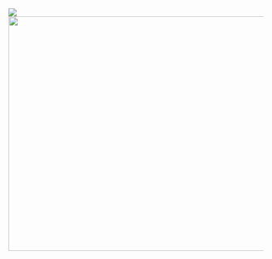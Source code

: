 <!-- Image Map Generated by http://www.image-map.net/ -->
<img src="https://i.ibb.co/HFzWZDh/ET.jpg" usemap="#image-map">

<map name="image-map">
    <area target="_blank" alt="solucionsET" title="solucionsET" href="www.soluctionsLLdT.com" coords="0,428,223,347" shape="rect">
    <area target="_blank" alt="Devices" title="Devices" href="www.dispostiusLLdT.com" coords="466,347,231,426" shape="rect">
    <area target="_blank" alt="Connect" title="Connect" href="www.connectivitat.com" coords="725,426,485,349" shape="rect">
</map>

<img id="Image-Maps-Com-image-maps-2020-03-02-100458" src="https://www.image-maps.com/m/private/0/o0pl2vn8eltf85ddhklg530ei4_et.jpg" border="0" width="1037" height="465" orgWidth="1037" orgHeight="465" usemap="#image-maps-2020-03-02-100458" alt="" />
<map name="image-maps-2020-03-02-100458" id="ImageMapsCom-image-maps-2020-03-02-100458">
<area  alt="" title="" href="http://www.solucionsLLdT.com/" shape="rect" coords="0,375,231,422" style="outline:none;" target="_self"  onmouseover="if(document.images) document.getElementById('Image-Maps-Com-image-maps-2020-03-02-100458').src= 'www.solucionsLldT';" onmouseout="if(document.images) document.getElementById('Image-Maps-Com-image-maps-2020-03-02-100458').src= 'https://www.image-maps.com/m/private/0/o0pl2vn8eltf85ddhklg530ei4_et.jpg';"  />
<area shape="rect" coords="1035,463,1037,465" alt="Image Map" style="outline:none;" title="Image Map" href="http://www.image-maps.com/index.php?aff=mapped_users_106568" />
</map>


